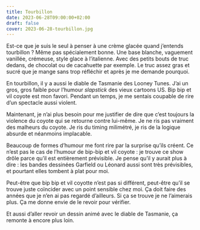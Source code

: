 ```yaml
---
title: Tourbillon
date: 2023-06-28T09:00:00+02:00
draft: false
cover: 2023-06-28-tourbillon.jpg
---
```

Est-ce que je suis le seul à penser à une crème glacée quand j’entends tourbillon ? Même pas spécialement bonne. Une base blanche, vaguement vanillée, crémeuse, style glace à l’italienne. Avec des petits bouts de truc dedans, de chocolat ou de cacahuette par exemple. Le truc assez gras et sucré que je mange sans trop réfléchir et après je me demande pourquoi.

En tourbillon, il y a aussi le diable de Tasmanie des Looney Tunes. J’ai un gros, gros faible pour l’humour _slapstick_ des vieux cartoons US. Bip bip et vil coyote est mon favori. Pendant un temps, je me sentais coupable de rire d’un spectacle aussi violent.

Maintenant, je n’ai plus besoin pour me justifier de dire que c’est toujours la violence du coyote qui se retourne contre lui-même. Je ne ris pas vraiment des malheurs du coyote. Je ris du timing milimétré, je ris de la logique absurde et néanmoins implacable.

Beaucoup de formes d’humour me font rire par la surprise qu’ils créent. Ce n’est pas le cas de l’humour de bip-bip et vil coyote : je trouve ce show drôle parce qu’il est entièrement prévisible. Je pense qu’il y aurait plus à dire : les bandes dessinées Garfield ou Léonard aussi sont très prévisibles, et pourtant elles tombent à plat pour moi.

Peut-être que bip bip et vil coyotte n’est pas si différent, peut-être qu’il se trouve juste coïncider avec un point sensible chez moi. Ça doit faire des années que je n’en ai pas regardé d’ailleurs. Si ça se trouve je ne l’aimerais plus. Ça me donne envie de le revoir pour vérifier.

Et aussi d’aller revoir un dessin animé avec le diable de Tasmanie, ça remonte à encore plus loin.
